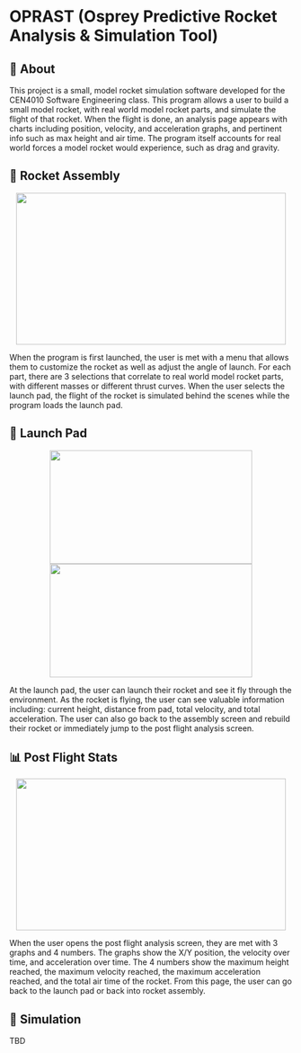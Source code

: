 # OPRAST (Osprey Predictive Rocket Analysis & Simulation Tool)


## 📄 About
This project is a small, model rocket simulation software developed for the CEN4010 Software Engineering class. This program allows a user to build a small model rocket, with real world model rocket parts, and simulate the flight of that rocket. When the flight is done, an analysis page appears with charts including position, velocity, and acceleration graphs, and pertinent info such as max height and air time. The program itself accounts for real world forces a model rocket would experience, such as drag and gravity.

## 🚀 Rocket Assembly
<p align="center">
  <img width="480" height="270" src="https://github.com/jspencert5/RocketSim/assets/112229422/c65de4c8-437c-41a8-98ca-3d2c283e79e0">
</p>

When the program is first launched, the user is met with a menu that allows them to customize the rocket as well as adjust the angle of launch. For each part, there are 3 selections that correlate to real world model rocket parts, with different masses or different thrust curves. When the user selects the launch pad, the flight of the rocket is simulated behind the scenes while the program loads the launch pad.


## 🎯 Launch Pad
<p align="center">
  <img width="360" height="202" src="https://github.com/jspencert5/RocketSim/assets/112229422/a5337486-11b6-4196-b63e-ee97044ad91d">
  <img width="360" height="202" src="https://github.com/jspencert5/RocketSim/assets/112229422/56b2f65d-6ef0-4339-b2c4-194783a6bccc">
</p>

At the launch pad, the user can launch their rocket and see it fly through the environment. As the rocket is flying, the user can see valuable information including: current height, distance from pad, total velocity, and total acceleration. The user can also go back to the assembly screen and rebuild their rocket or immediately jump to the post flight analysis screen.

## 📊 Post Flight Stats
<p align="center">
  <img width="480" height="270" src="https://github.com/jspencert5/RocketSim/assets/112229422/53ca0827-b4ea-49d5-8a76-46a46389a476">
</p>
When the user opens the post flight analysis screen, they are met with 3 graphs and 4 numbers. The graphs show the X/Y position, the velocity over time, and acceleration over time. The 4 numbers show the maximum height reached, the maximum velocity reached, the maximum acceleration reached, and the total air time of the rocket. From this page, the user can go back to the launch pad or back into rocket assembly.

## 📖 Simulation
TBD
